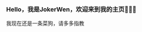 ### Hello，我是JokerWen，欢迎来到我的主页🎉🎉🎉
我现在还是一条菜狗，请多多指教
<!--
**jokerwen1/jokerwen1** is a ✨ _special_ ✨ repository because its `README.md` (this file) appears on your GitHub profile.

以下是一些启发您的想法：

- 🔭 我目前正在从事...
- 🌱 我正在学习...
- 👯 我希望能够合作...
- 🤔 我需要关于...的帮助
- 💬 问我有关...
- 📫 如何联系我: ...
- 😄 代词: ...
- ⚡ 趣闻：...
-->
